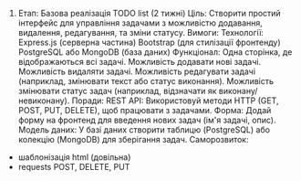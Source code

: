 1. Етап: Базова реалізація TODO list (2 тижні)
   Ціль: Створити простий інтерфейс для управління задачами з можливістю додавання, видалення, редагування, та зміни статусу.
   Вимоги:
   Технології:
   Express.js (серверна частина)
   Bootstrap (для стилізації фронтенду)
   PostgreSQL або MongoDB (база даних)
   Функціонал:
   Одна сторінка, де відображаються всі задачі.
   Можливість додавати нові задачі.
   Можливість видаляти задачі.
   Можливість редагувати задачі (наприклад, змінювати текст або статус виконання).
   Можливість змінювати статус задач (наприклад, відзначати як виконану/невиконану).
   Поради:
   REST API: Використовуй методи HTTP (GET, POST, PUT, DELETE), щоб працювати з задачами.
   Форма: Додай форму на фронтенд для введення нових задач (ім'я задачі, опис).
   Модель даних: У базі даних створити таблицю (PostgreSQL) або колекцію (MongoDB) для зберігання задач.
   Саморозвиток:

- шаблонізація html (довільна)
- requests POST, DELETE, PUT
